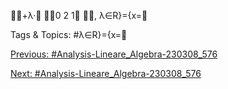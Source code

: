 +λ·
0
2
1
, λ∈R}={x=

   Tags & Topics:
   #λ∈R}={x=

[Previous: #Analysis-Lineare_Algebra-230308_576](Analysis-Lineare_Algebra-230308_576.md)

[Next: #Analysis-Lineare_Algebra-230308_576](Analysis-Lineare_Algebra-230308_576.md)
